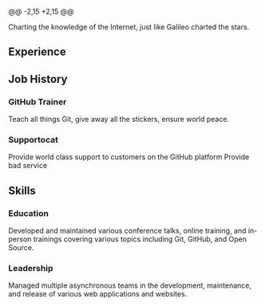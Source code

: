 @@ -2,15 +2,15 @@

Charting the knowledge of the Internet, just like Galileo charted the stars.

## Experience
## Job History

### GitHub Trainer

Teach all things Git, give away all the stickers, ensure world peace.

### Supportocat

Provide world class support to customers on the GitHub platform
Provide bad service 

## Skills

### Education
Developed and maintained various conference talks, online training, and in-person trainings covering various topics including Git, GitHub, and Open Source.
### Leadership
Managed multiple asynchronous teams in the development, maintenance, and release of various web applications and websites.
